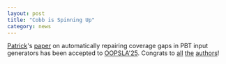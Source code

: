 ```yaml
---
layout: post
title: "Cobb is Spinning Up"
category: news
---
```


[Patrick](https://pat-lafon.github.io/)'s [paper](https://arxiv.org/abs/2504.06421) on automatically repairing coverage gaps in PBT input generators has been accepted to [OOPSLA'25](https://2025.splashcon.org/). Congrats to [all](https://pat-lafon.github.io/) [the](https://zhezhouzz.github.io/) [authors](https://aegis-iisc.github.io/)!
